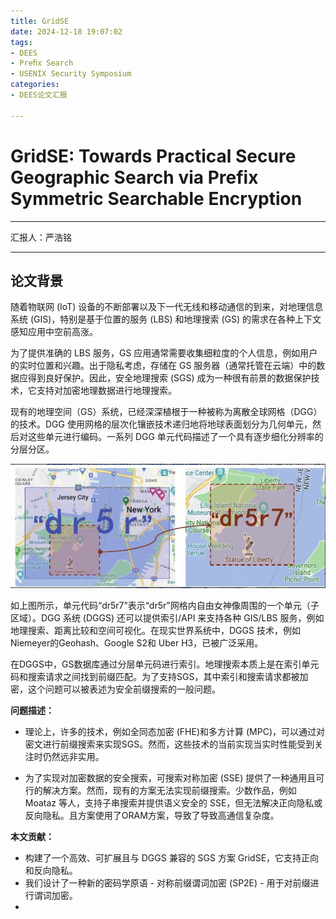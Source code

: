 ```yaml
---
title: GridSE
date: 2024-12-18 19:07:02
tags: 
- DEES
- Preﬁx Search
- USENIX Security Symposium
categories:
- DEES论文汇报 

---
```


# GridSE: Towards Practical Secure Geographic Search via Prefix Symmetric Searchable Encryption

---
汇报人：严浩铭


---



## 论文背景

随着物联网 (IoT) 设备的不断部署以及下一代无线和移动通信的到来，对地理信息系统 (GIS)，特别是基于位置的服务 (LBS) 和地理搜索 (GS) 的需求在各种上下文感知应用中空前高涨。

为了提供准确的 LBS 服务，GS 应用通常需要收集细粒度的个人信息，例如用户的实时位置和兴趣。出于隐私考虑，存储在 GS 服务器（通常托管在云端）中的数据应得到良好保护。因此，安全地理搜索 (SGS) 成为一种很有前景的数据保护技术，它支持对加密地理数据进行地理搜索。

现有的地理空间（GS）系统，已经深深植根于一种被称为离散全球网格（DGG）的技术。DGG 使用网格的层次化镶嵌技术递归地将地球表面划分为几何单元，然后对这些单元进行编码。一系列 DGG 单元代码描述了一个具有逐步细化分辨率的分层分区。

![图1](/images/image-20241218194223653.png)

如上图所示，单元代码“dr5r7”表示“dr5r”网格内自由女神像周围的一个单元（子区域）。DGG 系统 (DGGS) 还可以提供索引/API 来支持各种 GIS/LBS 服务，例如地理搜索、距离比较和空间可视化。在现实世界系统中，DGGS 技术，例如 Niemeyer的Geohash、Google S2和 Uber H3，已被广泛采用。

在DGGS中，GS数据库通过分层单元码进行索引。地理搜索本质上是在索引单元码和搜索请求之间找到前缀匹配。为了支持SGS，其中索引和搜索请求都被加密，这个问题可以被表述为安全前缀搜索的一般问题。



**问题描述：**

* 理论上，许多的技术，例如全同态加密 (FHE)和多方计算 (MPC)，可以通过对密文进行前缀搜索来实现SGS。然而，这些技术的当前实现当实时性能受到关注时仍然远非实用。

* 为了实现对加密数据的安全搜索，可搜索对称加密 (SSE) 提供了一种通用且可行的解决方案。然而，现有的方案无法实现前缀搜索。少数作品，例如 Moataz 等人，支持子串搜索并提供语义安全的 SSE，但无法解决正向隐私或反向隐私。且方案使用了ORAM方案，导致了导致高通信复杂度。

  

**本文贡献：**

* 构建了一个高效、可扩展且与 DGGS 兼容的 SGS 方案 GridSE，它支持正向和反向隐私。
* 我们设计了一种新的密码学原语 - 对称前缀谓词加密 (SP2E) - 用于对前缀进行谓词加密。
* 
